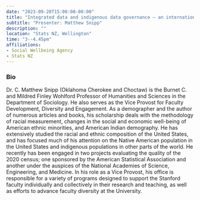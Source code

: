 ```yaml
---
date: "2023-09-20T15:00:00-00:00"
title: "Integrated data and indigenous data governance – an international academic perspective"
subtitle: "Presenter: Matthew Snipp"
description: ""
location: "Stats NZ, Wellington"
time: "3--4.45pm"
affiliations:
- Social Wellbeing Agency
- Stats NZ
---
```





### Bio

Dr. C. Matthew Snipp (Oklahoma Cherokee and Choctaw) is the Burnet C. and Mildred Finley Wohlford Professor of Humanities and Sciences in the Department of Sociology. He also serves as the Vice Provost for Faculty Development, Diversity and Engagement. As a demographer and the author of numerous articles and books, his scholarship deals with the methodology of racial measurement, changes in the social and economic well-being of American ethnic minorities, and American Indian demography. He has extensively studied the racial and ethnic composition of the United States, and has focused much of his attention on the Native American population in the United States and indigenous populations in other parts of the world. He recently has been engaged in two projects evaluating the quality of the 2020 census; one sponsored by the American Statistical Association and another under the auspices of the National Academies of Science, Engineering, and Medicine. In his role as a Vice Provost, his office is responsible for a variety of programs designed to support the Stanford faculty individually and collectively in their research and teaching, as well as efforts to advance faculty diversity at the University.
